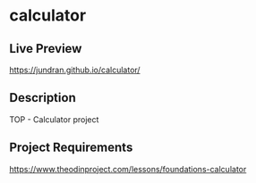 # calculator

## Live Preview
https://jundran.github.io/calculator/

## Description
TOP - Calculator project

## Project Requirements
https://www.theodinproject.com/lessons/foundations-calculator
